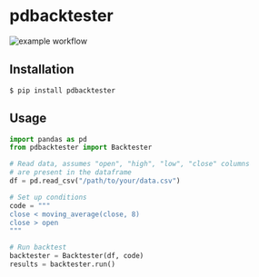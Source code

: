 pdbacktester
==============

![example workflow](https://github.com/kris7ian/pdbacktester/actions/workflows/python-app.yml/badge.svg)


Installation
------------

    $ pip install pdbacktester


Usage
-----
```python
import pandas as pd
from pdbacktester import Backtester

# Read data, assumes "open", "high", "low", "close" columns
# are present in the dataframe
df = pd.read_csv("/path/to/your/data.csv")

# Set up conditions
code = """
close < moving_average(close, 8)
close > open 
"""

# Run backtest
backtester = Backtester(df, code)
results = backtester.run()
```

